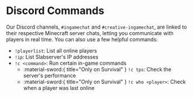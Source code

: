 # Discord Commands

Our Discord channels, `#ingamechat` and `#creative-ingamechat`, are linked to their respective Minecraft server chats, letting you communicate with players in real time. You can also use a few helpful commands:

* `!playerlist`: List all online players
* `!ip`: List Slabserver's IP addresses
* `!c <command>`: Run certain in-game commands 
    * :material-sword:{ title="Only on Survival" } `!c tps`:  Check the server's performance
    * :material-sword:{ title="Only on Survival" } `!c who <player>`: Check when a player was last online
